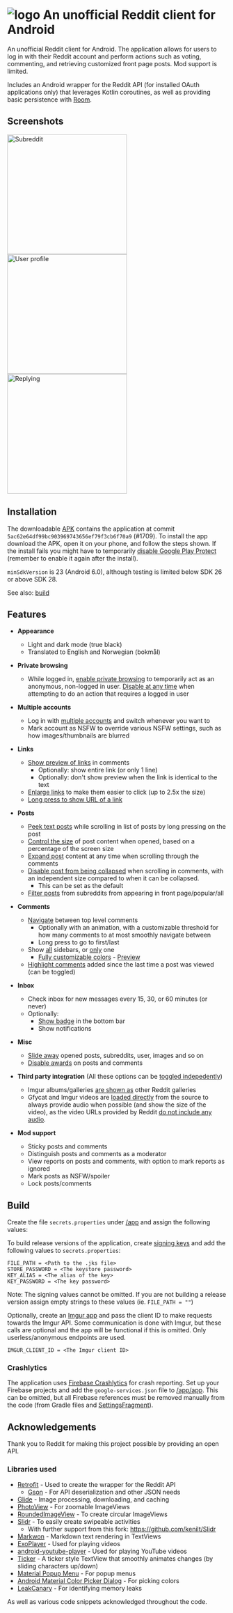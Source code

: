 
# ![logo](/images/logo.png) An unofficial Reddit client for Android

An unofficial Reddit client for Android. The application allows for users to log in with their Reddit account and perform actions such as voting, commenting, and retrieving customized front page posts. Mod support is limited.

Includes an Android wrapper for the Reddit API (for installed OAuth applications only) that leverages Kotlin coroutines, as well as providing basic persistence with [Room](https://developer.android.com/training/data-storage/room).


## Screenshots

<div>
  <img src="/images/everything.gif" alt="Subreddit" width="275"/>
  <img src="/images/profile.gif" alt="User profile" width="275"/>
  <img src="/images/replying.gif" alt="Replying" width="275"/>
</div>


## Installation

The downloadable [APK](apk/app-release.apk) contains the application at commit `5ac62e64df99bc903969743656ef79f3cb6f70a9` (#1709). To install the app download the APK, open it on your phone, and follow the steps shown. If the install fails you might have to temporarily [disable Google Play Protect](https://support.google.com/googleplay/answer/2812853) (remember to enable it again after the install).

`minSdkVersion` is 23 (Android 6.0), although testing is limited below SDK 26 or above SDK 28.

See also: [build](#build)


## Features
- **Appearance**
  - Light and dark mode (true black)
  - Translated to English and Norwegian (bokmål)

- **Private browsing** 
  - While logged in, [enable private browsing](images/enable-private-browsing.png) to temporarily act as an anonymous, non-logged in user. [Disable at any time](images/disable-private-browsing.png) when attempting to do an action that requires a logged in user

- **Multiple accounts** 
  - Log in with [multiple accounts](images/multiple-accounts.png) and switch whenever you want to
  - Mark account as NSFW to override various NSFW settings, such as how images/thumbnails are blurred

- **Links**
  - [Show preview of links](images/show-link-previews.png) in comments
    - Optionally: show entire link (or only 1 line)
    - Optionally: don't show preview when the link is identical to the text
  - [Enlarge links](images/enlarge-links.png) to make them easier to click (up to 2.5x the size)
  - [Long press to show URL of a link](images/peek-url.png)

- **Posts**
  - [Peek text posts](images/peek-text-posts.gif) while scrolling in list of posts by long pressing on the post
  - [Control the size](images/control-size-of-post.png) of post content when opened, based on a percentage of the screen size
  - [Expand post](images/expand-post-content.gif) content at any time when scrolling through the comments
  - [Disable post from being collapsed](images/disable-post-collapse.gif) when scrolling in comments, with an independent size compared to when it can be collapsed.
    - This can be set as the default
  - [Filter posts](images/filter-posts.png) from subreddits from appearing in front page/popular/all

- **Comments**
  - [Navigate](images/navigate-top-level-comments.gif) between top level comments
    - Optionally with an animation, with a customizable threshold for how many comments to at most smoothly navigate between
    - Long press to go to first/last
  - Show [all](images/sidebars-all.png) sidebars, or [only](images/sidebars-only-one.png) one
    - [Fully customizable colors](images/comment-sidebar-color-dialog.gif) - [Preview](images/comment-sidebar-color-preview.png)
  - [Highlight comments](images/highlight-new-comments.png) added since the last time a post was viewed (can be toggled)

- **Inbox**
  - Check inbox for new messages every 15, 30, or 60 minutes (or never)
  - Optionally:
    - [Show badge](images/show-inbox-badge.gif) in the bottom bar
    - Show notifications

- **Misc**
  - [Slide away](images/slide-away.gif) opened posts, subreddits, user, images and so on
  - [Disable awards](images/show-awards.png) on posts and comments

- **Third party integration** (All these options can be [toggled indepedently](images/settings-load-third-party.png))
  - Imgur albums/galleries [are shown as](images/imgur-album-as-gallery.png) other Reddit galleries
  - Gfycat and Imgur videos are [loaded directly](images/gfycat-imgur-videos.png) from the source to always provide audio when possible (and show the size of the video), as the video URLs
  provided by Reddit [do not include any audio](images/gfycat-imgur-videos-not-loaded-directly.png).

- **Mod support**
  - Sticky posts and comments
  - Distinguish posts and comments as a moderator
  - View reports on posts and comments, with option to mark reports as ignored
  - Mark posts as NSFW/spoiler
  - Lock posts/comments


## Build

Create the file `secrets.properties` under [/app](app) and assign the following values:

To build release versions of the application, create [signing keys](https://developer.android.com/studio/publish/app-signing#sign-apk) and add the following values to `secrets.properties`:
```
FILE_PATH = <Path to the .jks file>
STORE_PASSWORD = <The keystore password>
KEY_ALIAS = <The alias of the key>
KEY_PASSWORD = <The key password>
```

Note: The signing values cannot be omitted. If you are not building a release version assign empty strings to these values (ie. `FILE_PATH = ""`)


Optionally, create an [Imgur app](https://api.imgur.com/oauth2/addclient) and pass the client ID to make requests towards the Imgur API. Some communication is done with Imgur, but these calls are optional and the app will be functional if this is omitted. Only userless/anonymous endpoints are used.
```
IMGUR_CLIENT_ID = <The Imgur client ID>
```

### Crashlytics

The application uses [Firebase Crashlytics](https://firebase.google.com/docs/crashlytics/get-started?platform=android) for crash reporting. Set up your Firebase projects and add the `google-services.json` file to [/app/app](/app/app). This can be omitted, but all Firebase references must be removed manually from the code (from Gradle files and [SettingsFragment](/app/app/src/main/java/com/example/hakonsreader/fragments/SettingsFragment.kt)).


## Acknowledgements

Thank you to Reddit for making this project possible by providing an open API.


### Libraries used

* [Retrofit](https://github.com/square/retrofit) - Used to create the wrapper for the Reddit API
  * [Gson](https://github.com/google/gson) - For API deserialization and other JSON needs
* [Glide](https://github.com/bumptech/glide) - Image processing, downloading, and caching
* [PhotoView](https://github.com/chrisbanes/PhotoView) - For zoomable ImageViews
* [RoundedImageView](https://github.com/vinc3m1/RoundedImageView) - To create circular ImageViews
* [Slidr](https://github.com/r0adkll/Slidr) - To easily create swipeable activities
  * With further support from this fork: https://github.com/kenilt/Slidr
* [Markwon](https://github.com/noties/Markwon) - Markdown text rendering in TextViews
* [ExoPlayer](https://github.com/google/ExoPlayer) - Used for playing videos
* [android-youtube-player](https://github.com/PierfrancescoSoffritti/android-youtube-player) - Used for playing YouTube videos
* [Ticker](https://github.com/robinhood/ticker) - A ticker style TextView that smoothly animates changes (by sliding characters up/down)
* [Material Popup Menu](https://github.com/zawadz88/MaterialPopupMenu) - For popup menus
* [Android Material Color Picker Dialog](https://github.com/Pes8/android-material-color-picker-dialog) - For picking colors
* [LeakCanary](https://github.com/square/leakcanary) - For identifying memory leaks

As well as various code snippets acknowledged throughout the code.